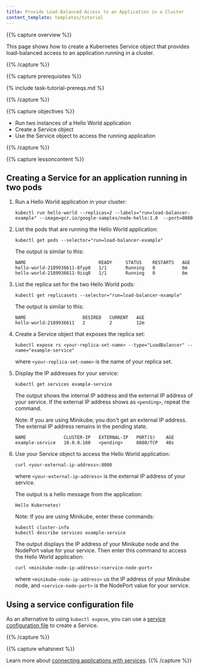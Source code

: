 ```yaml
---
title: Provide Load-Balanced Access to an Application in a Cluster
content_template: templates/tutorial
---
```


{{% capture overview %}}

This page shows how to create a Kubernetes Service object that provides
load-balanced access to an application running in a cluster.

{{% /capture %}}


{{% capture prerequisites %}}

{% include task-tutorial-prereqs.md %}

{{% /capture %}}


{{% capture objectives %}}

* Run two instances of a Hello World application
* Create a Service object
* Use the Service object to access the running application

{{% /capture %}}


{{% capture lessoncontent %}}

## Creating a Service for an application running in two pods

1. Run a Hello World application in your cluster:

       kubectl run hello-world --replicas=2 --labels="run=load-balancer-example" --image=gcr.io/google-samples/node-hello:1.0  --port=8080

1. List the pods that are running the Hello World application:

       kubectl get pods --selector="run=load-balancer-example"

    The output is similar to this:

       NAME                           READY     STATUS    RESTARTS   AGE
       hello-world-2189936611-8fyp0   1/1       Running   0          6m
       hello-world-2189936611-9isq8   1/1       Running   0          6m

1. List the replica set for the two Hello World pods:

       kubectl get replicasets --selector="run=load-balancer-example"

    The output is similar to this:

       NAME                     DESIRED   CURRENT   AGE
       hello-world-2189936611   2         2         12m

1. Create a Service object that exposes the replica set:

       kubectl expose rs <your-replica-set-name> --type="LoadBalancer" --name="example-service"

    where `<your-replica-set-name>` is the name of your replica set.

1. Display the IP addresses for your service:

       kubectl get services example-service

   The output shows the internal IP address and the external IP address of
   your service. If the external IP address shows as `<pending>`, repeat the
   command.

   Note: If you are using Minikube, you don't get an external IP address. The
   external IP address remains in the pending state.

       NAME              CLUSTER-IP   EXTERNAL-IP   PORT(S)    AGE
       example-service   10.0.0.160   <pending>     8080/TCP   40s

1. Use your Service object to access the Hello World application:

       curl <your-external-ip-address>:8080

    where `<your-external-ip-address>` is the external IP address of your
    service.

    The output is a hello message from the application:

       Hello Kubernetes!

    Note: If you are using Minikube, enter these commands:

       kubectl cluster-info
       kubectl describe services example-service

    The output displays the IP address of your Minikube node and the NodePort
    value for your service. Then enter this command to access the Hello World
    application:

       curl <minikube-node-ip-address>:<service-node-port>

    where `<minikube-node-ip-address>` us the IP address of your Minikube node,
    and `<service-node-port>` is the NodePort value for your service.

## Using a service configuration file

As an alternative to using `kubectl expose`, you can use a
[service configuration file](/docs/concepts/services-networking/service/)
to create a Service.


{{% /capture %}}


{{% capture whatsnext %}}

Learn more about
[connecting applications with services](/docs/concepts/services-networking/connect-applications-service/).
{{% /capture %}}



